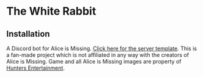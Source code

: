 # The White Rabbit

## Installation

A Discord bot for Alice is Missing. [Click here for the server template](https://discord.new/YD7aEUr8AdBQ). This is a fan-made project which is not affiliated in any way with the creators of Alice is Missing. Game and all Alice is Missing images are property of [Hunters Entertainment](https://www.huntersentertainment.com/alice-is-missing).

